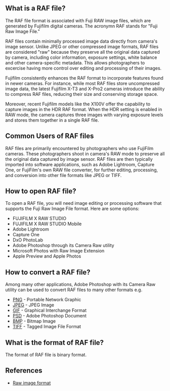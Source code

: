 ## What is a RAF file?

The RAF file format is associated with Fuji RAW image files, which are generated by Fujifilm digital cameras. The acronymn RAF stands for "Fuji Raw Image File."

RAF files contain minimally processed image data directly from camera's image sensor. Unlike JPEG or other compressed image formats, RAF files are considered "raw" because they preserve all the original data captured by camera, including color information, exposure settings, white balance and other camera-specific metadata. This allows photographers to excercise having more control over editing and processing of their images.

Fujifilm consistently enhances the RAF format to incorporate features found in newer cameras. For instance, while most RAF files store uncompressed image data, the latest Fujifilm X-T3 and X-Pro2 cameras introduce the ability to compress RAF files, reducing their size and conserving storage space.

Moreover, recent Fujifilm models like the X100V offer the capability to capture images in the HDR RAF format. When the HDR setting is enabled in RAW mode, the camera captures three images with varying exposure levels and stores them together in a single RAF file.

## Common Users of RAF files

RAF files are primarily encountered by photographers who use FujiFilm cameras. These photographers shoot in camera's RAW mode to preserve all the original data captured by image sensor. RAF files are then typically imported into software applications, such as Adobe Lightroom, Capture One, or FujiFilm's own RAW file converter, for further editing, processing, and conversion into other file formats like JPEG or TIFF.

## How to open RAF file?

To open a RAF file, you will need image editing or processing software that supports the Fuji Raw Image File format. Here are some options:

- FUJIFILM X RAW STUDIO
- FUJIFILM X RAW STUDIO Mobile
- Adobe Lightroom
- Capture One
- DxO PhotoLab
- Adobe Photoshop through its Camera Raw utility
- Microsoft Photos with Raw Image Extension
- Apple Preview and Apple Photos

## How to convert a RAF file?

Among many other applications, Adobe Photoshop with its Camera Raw utility can be used to convert RAF files to many other formats e.g. 

- [PNG](/image/png/) - Portable Network Graphic
- [JPEG](/image/jpeg/) - JPEG Image
- [GIF](/image/gif/) - Graphical Interchange Format
- [PSD](/image/psd/) - Adobe Photoshop Document
- [BMP](/image/bmp/) - Bitmap Image
- [TIFF](/image/tiff/) - Tagged Image File Format

## What is the format of RAF file?

The format of RAF file is binary format.

## References
* [Raw image format](https://en.wikipedia.org/wiki/Raw_image_format)
